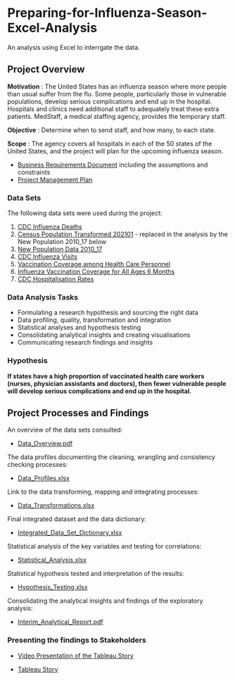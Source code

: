 # Preparing-for-Influenza-Season-Excel-Analysis
An analysis using Excel to interrgate the data.

## Project Overview
**Motivation** : The United States has an influenza season where more people than usual suffer from the flu. Some people, particularly those in vulnerable populations, develop serious complications and end up in the hospital. Hospitals and clinics need additional staff to adequately treat these extra patients. MedStaff, a medical staffing agency, provides the temporary staff.

**Objective** : Determine when to send staff, and how many, to each state.

**Scope** : The agency covers all hospitals in each of the 50 states of the United States, and the project will plan for the upcoming influenza season.

* [Business Requirements Document](https://github.com/eekevall/Preparing-for-Influenza-Season-Excel-Analysis/blob/main/Business_Requirements_Document.pdf) including the assumptions and constraints 
* [Project Management Plan](https://github.com/eekevall/Preparing-for-Influenza-Season-Excel-Analysis/blob/main/Project_Management_Plan.pdf)

### Data Sets
The following data sets were used during the project:
1. [CDC Influenza Deaths](https://github.com/eekevall/Preparing-for-Influenza-Season-Excel-Analysis/blob/main/Influenza_Season_Datasets/CDC_Influenza_Deaths_edited.xlsx)
2. [Census Population Transformed 202101](https://github.com/eekevall/Preparing-for-Influenza-Season-Excel-Analysis/blob/main/Influenza_Season_Datasets/Census_Population_transformed_202101.csv) - replaced in the analysis by the New Population 2010_17 below
3. [New Population Data 2010_17](https://github.com/eekevall/Preparing-for-Influenza-Season-Excel-Analysis/blob/main/Influenza_Season_Datasets/New_Population_Data_2010_17.xlsx)
4. [CDC Influenza Visits](https://github.com/eekevall/Preparing-for-Influenza-Season-Excel-Analysis/blob/main/Influenza_Season_Datasets/CDC_Influenza_Visits.xlsx) 
5. [Vaccination Coverage among Health Care Personnel](https://github.com/eekevall/Preparing-for-Influenza-Season-Excel-Analysis/blob/main/Influenza_Season_Datasets/Vaccination_Coverage_among_Health_Care_Personnel.csv)
6. [Influenza Vaccination Coverage for All Ages 6 Months](https://github.com/eekevall/Preparing-for-Influenza-Season-Excel-Analysis/blob/main/Influenza_Season_Datasets/Influenza_Vaccination_Coverage_for_All_Ages__6__Months_.csv)
7. [CDC Hospitalisation Rates](https://github.com/eekevall/Preparing-for-Influenza-Season-Excel-Analysis/blob/main/Influenza_Season_Datasets/CDC_Hospitalisation_Rates.csv)

### Data Analysis Tasks
* Formulating a research hypothesis and sourcing the right data
* Data profiling, quality, transformation and integration
* Statistical analyses and hypothesis testing
* Consolidating analytical insights and creating visualisations
* Communicating research findings and insights

### Hypothesis<br>
**If states have a high proportion of vaccinated health care workers (nurses, physician assistants and doctors), then fewer vulnerable people will develop serious complications and end up in the hospital.**

## Project Processes and Findings

An overview of the data sets consulted:
* [Data_Overview.pdf](https://github.com/eekevall/Preparing-for-Influenza-Season-Excel-Analysis/blob/main/Data_Overview.pdf)

The data profiles documenting the cleaning, wrangling and consistency checking processes:
* [Data_Profiles.xlsx](https://github.com/eekevall/Preparing-for-Influenza-Season-Excel-Analysis/blob/main/Data_Profiles.xlsx)

Link to the data transforming, mapping and integrating processes: 
* [Data_Transformations.xlsx](https://docs.google.com/spreadsheets/d/1c5byzTaPesWN7Ggi-amqDn0KQDu52IBc/edit?usp=sharing&ouid=118087080568326966799&rtpof=true&sd=true)

Final integrated dataset and the data dictionary:
* [Integrated_Data_Set_Dictionary.xlsx](https://github.com/eekevall/Preparing-for-Influenza-Season-Excel-Analysis/blob/main/Integrated_Data_Set_Dictionary.xlsx)

Statistical analysis of the key variables and testing for correlations:
* [Statistical_Analysis.xlsx](https://github.com/eekevall/Preparing-for-Influenza-Season-Excel-Analysis/blob/main/Statistical_Analysis.xlsx)

Statistical hypothesis tested and interpretation of the results:
* [Hypothesis_Testing.xlsx](https://github.com/eekevall/Preparing-for-Influenza-Season-Excel-Analysis/blob/main/Hypothesis_Testing.xlsx)

Consolidating the analytical insights and findings of the exploratory analysis:
* [Interim_Analytical_Report.pdf](https://github.com/eekevall/Preparing-for-Influenza-Season-Excel-Analysis/blob/main/Interim_Analytical_Report.pdf)

### Presenting the findings to Stakeholders
* [Video Presentation of the Tableau Story](https://drive.google.com/file/d/1gAOwfRrCs_XyeS66AUOz0rUWBEqOwsbm/view?usp=sharing)

* [Tableau Story](https://public.tableau.com/app/profile/elsa2253/viz/PlanningForInfluenza/PlanningForInfluenzaSeason)
